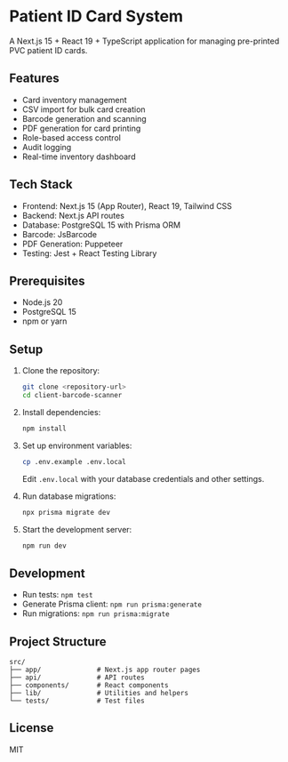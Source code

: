# Patient ID Card System

A Next.js 15 + React 19 + TypeScript application for managing pre-printed PVC patient ID cards.

## Features

- Card inventory management
- CSV import for bulk card creation
- Barcode generation and scanning
- PDF generation for card printing
- Role-based access control
- Audit logging
- Real-time inventory dashboard

## Tech Stack

- Frontend: Next.js 15 (App Router), React 19, Tailwind CSS
- Backend: Next.js API routes
- Database: PostgreSQL 15 with Prisma ORM
- Barcode: JsBarcode
- PDF Generation: Puppeteer
- Testing: Jest + React Testing Library

## Prerequisites

- Node.js 20
- PostgreSQL 15
- npm or yarn

## Setup

1. Clone the repository:
   ```bash
   git clone <repository-url>
   cd client-barcode-scanner
   ```

2. Install dependencies:
   ```bash
   npm install
   ```

3. Set up environment variables:
   ```bash
   cp .env.example .env.local
   ```
   Edit `.env.local` with your database credentials and other settings.

4. Run database migrations:
   ```bash
   npx prisma migrate dev
   ```

5. Start the development server:
   ```bash
   npm run dev
   ```

## Development

- Run tests: `npm test`
- Generate Prisma client: `npm run prisma:generate`
- Run migrations: `npm run prisma:migrate`

## Project Structure

```
src/
├── app/              # Next.js app router pages
├── api/              # API routes
├── components/       # React components
├── lib/              # Utilities and helpers
└── tests/            # Test files
```

## License

MIT